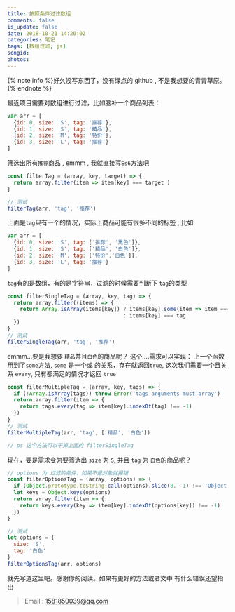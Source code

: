 ```yaml
---
title: 按照条件过滤数组
comments: false
is_update: false
date: 2018-10-21 14:20:02
categories: 笔记
tags: [数组过滤, js]
songid:
photos:
---
```

{% note info %}好久没写东西了，没有绿点的 github , 不是我想要的青青草原。{% endnote %} 

最近项目需要对数组进行过滤，比如脑补一个商品列表：
```js
var arr = [
  {id: 0, size: 'S', tag: '推荐'},
  {id: 1, size: 'S', tag: '精品'},
  {id: 2, size: 'M', tag: '特价'},
  {id: 3, size: 'L', tag: '推荐'}
]
```
筛选出所有`推荐`商品 , emmm , 我就直接写`Es6`方法吧

```js 
const filterTag = (array, key, target) => {
  return array.filter(item => item[key] === target )
}

// 测试
filterTag(arr, 'tag', '推荐')
```
上面是`tag`只有一个的情况，实际上商品可能有很多不同的标签 , 比如
<!-- more -->
```js
var arr = [
  {id: 0, size: 'S', tag: ['推荐', '黑色']},
  {id: 1, size: 'S', tag: ['精品', '白色']},
  {id: 2, size: 'M', tag: ['特价','白色']},
  {id: 3, size: 'L', tag: '推荐'}
]
```
`tag`有的是数组，有的是字符串，过滤的时候需要判断下 `tag`的类型
```js
const filterSingleTag = (array, key, tag) => {
  return array.filter((items) => {
    return Array.isArray(items[key]) ? items[key].some(item => item === tag)
                                     : items[key] === tag
  })
}
// 测试
filterSingleTag(arr, 'tag', '推荐')
```
emmm...要是我想要 `精品`并且`白色`的商品呢？
这个....需求可以实现：
上一个函数用到了`some`方法, `some` 是一个或 的关系，存在就返回`true`, 这次我们需要一个且关系 `every`, 只有都满足的情况才返回 `true`
```js
const filterMultipleTag = (array, key, tags) => {
  if (!Array.isArray(tags)) throw Error('tags arguments must array')
  return array.filter(item => {
    return tags.every(tag => item[key].indexOf(tag) !== -1)
  })
}
// 测试
filterMultipleTag(arr, 'tag', ['精品', '白色'])

// ps 这个方法可以干掉上面的 filterSingleTag
```

现在，要是需求变为要筛选出 `size` 为 `S`, 并且 `tag` 为 `白色`的商品呢？
```js
// options 为 过滤的条件，如果不是对象就报错
const filterOptionsTag = (array, options) => {
  if (Object.prototype.toString.call(options).slice(8, -1) !== 'Object') throw Error('options must be Object')
  let keys = Object.keys(options)
  return array.filter(item => {
    return keys.every(key => item[key].indexOf(options[key]) !== -1)
  })
}

// 测试
let options = {
  size: 'S',
  tag: '白色'
}
filterOptionsTag(arr, options)
```
就先写道这里吧。感谢你的阅读。如果有更好的方法或者文中 有什么错误还望指出
> Email : 1581850039@qq.com


